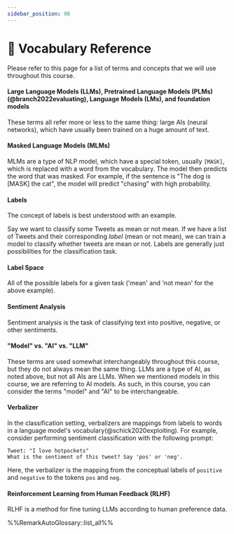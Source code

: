 ```yaml
---
sidebar_position: 90
---
```


# 📙 Vocabulary Reference

Please refer to this page for a list of terms and concepts that we will use throughout this course.

#### Large Language Models (LLMs), Pretrained Language Models (PLMs)(@branch2022evaluating), Language Models (LMs), and foundation models

These terms all refer more or less to the same thing: large AIs (neural networks), which have usually been trained 
on a huge amount of text.

#### Masked Language Models (MLMs)

MLMs are a type of NLP model, which have a special token, usually `[MASK]`, which is
replaced with a word from the vocabulary. The model then predicts the word that
was masked. For example, if the sentence is "The dog is [MASK] the cat", the model
will predict "chasing" with high probability.

#### Labels

The concept of labels is best understood with an example.

Say we want to classify some Tweets as mean or not mean. If we have a list of Tweets and 
their corresponding *label* (mean or not mean), we can train a model to classify
whether tweets are mean or not. Labels are generally just possibilities for the
classification task.

#### Label Space

All of the possible labels for a given task ('mean' and 'not mean' for the above example).

#### Sentiment Analysis

Sentiment analysis is the task of classifying text into positive, negative, or other sentiments. 

#### "Model" vs. "AI" vs. "LLM"

These terms are used somewhat interchangeably throughout this course, but they do
not always mean the same thing. LLMs are a type of AI, as noted above, but not all AIs are LLMs.
When we mentioned models in this course, we are referring to AI models. As such, in this course,
you can consider the terms "model" and "AI" to be interchangeable.

#### Verbalizer

In the classification setting, verbalizers are mappings from labels to words in
a language model's vocabulary(@schick2020exploiting). For example, consider 
performing sentiment classification with the following prompt:

```text
Tweet: "I love hotpockets"
What is the sentiment of this tweet? Say 'pos' or 'neg'.
```

Here, the verbalizer is the mapping from the conceptual labels of `positive` and `negative` to the tokens `pos` and `neg`.

#### Reinforcement Learning from Human Feedback (RLHF)

RLHF is a method for fine tuning LLMs according to human preference data.

%%RemarkAutoGlossary::list_all%%
